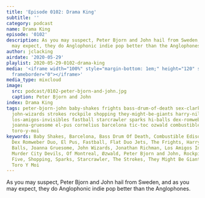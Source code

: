 ```yaml
---
title: 'Episode 0102: Drama King'
subtitle: ''
category: podcast
name: Drama King
episode: '0102'
description: As you may suspect, Peter Bjorn and John hail from Sweden, and as you
  may expect, they do Anglophonic indie pop better than the Anglophones.
author: jclacking
airdate: '2020-05-29'
playlist: 2020-05-29-0102-drama-king
media: '<iframe width="100%" style="margin-bottom: 1em;" height="120" src="https://www.mixcloud.com/widget/iframe/?feed=%2Fthe-lacking-org%2F28phqw-102-drama-king%2F&hide_artwork=1&hide_cover=1&light=1"
  frameborder="0"></iframe>'
media_type: mixcloud
image:
  src: podcast/0102-peter-bjorn-and-john.jpg
  caption: Peter Bjorn and John
index: Drama King
tags: peter-bjorn-john baby-shakes frights bass-drum-of-death sex-clark-five of-montreal
  john-wizards strokes rockpile shopping they-might-be-giants harry-nilsson jonathan-richman
  los-amigos-invisibles fastball starcrawler sparks hi-balls dex-romweber-duo murder-city-devils
  joanna-gruesome el-pus cornelius barcelona tic-toc ozwald combustible-edison flat-duo-jets
  toro-y-moi
keywords: Baby Shakes, Barcelona, Bass Drum Of Death, Combustible Edison, Cornelius,
  Dex Romweber Duo, El Pus, Fastball, Flat Duo Jets, The Frights, Harry Nilsson, Hi
  Balls, Joanna Gruesome, John Wizards, Jonathan Richman, Los Amigos Invisibles, The
  Murder City Devils, Of Montreal, Øzwald, Peter Bjorn and John, Rockpile, Sex Clark
  Five, Shopping, Sparks, Starcrawler, The Strokes, They Might Be Giants, Tic Toc,
  Toro Y Moi
---
```

As you may suspect, Peter Bjorn and John hail from Sweden, and as you may expect, they do Anglophonic indie pop better than the Anglophones.

